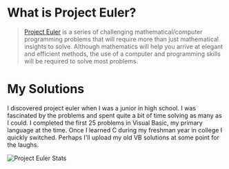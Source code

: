 # What is Project Euler?
> [Project Euler](https://projecteuler.net/) is a series of challenging mathematical/computer programming problems that will require more than just mathematical insights to solve. Although mathematics will help you arrive at elegant and efficient methods, the use of a computer and programming skills will be required to solve most problems.

# My Solutions
I discovered project euler when I was a junior in high school. I was fascinated by the problems and spent quite a bit of time solving as many as I could. I completed the first 25 problems in Visual Basic, my primary language at the time. Once I learned C during my freshman year in college I quickly switched. Perhaps I'll upload my old VB solutions at some point for the laughs.

<img src="http://projecteuler.net/profile/ddara.png" alt="Project Euler Stats">
